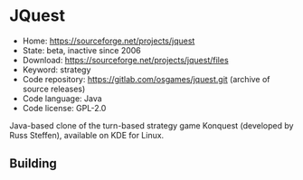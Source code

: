 # JQuest

- Home: https://sourceforge.net/projects/jquest
- State: beta, inactive since 2006
- Download: https://sourceforge.net/projects/jquest/files
- Keyword: strategy
- Code repository: https://gitlab.com/osgames/jquest.git (archive of source releases)
- Code language: Java
- Code license: GPL-2.0

Java-based clone of the turn-based strategy game Konquest (developed by Russ Steffen), available on KDE for Linux.

## Building
